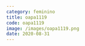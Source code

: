 ```yaml
---
category: feminino
title: oapa1119
code: oapa1119
image: /images/oapa1119.png
date: 2020-08-31
---
```

